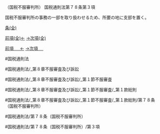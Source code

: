 （国税不服審判所）
国税通則法第７８条第３項

国税不服審判所の事務の一部を取り扱わせるため、所要の地に支部を置く。

[条(全)](国税通則法＿＿＿＿＿第７８条_.md)

[前項(全)←](国税通則法＿＿＿＿＿第７８条第２項_.md)    [→次項(全)](国税通則法＿＿＿＿＿第７８条第４項_.md)

[前項 　 ←](国税通則法＿＿＿＿＿第７８条第２項.md)    [→次項 　 ](国税通則法＿＿＿＿＿第７８条第４項.md)



#国税通則法

#国税通則法/_第８章不服審査及び訴訟

#国税通則法/_第８章不服審査及び訴訟/_第１節不服審査

#国税通則法/_第８章不服審査及び訴訟/_第１節不服審査/_第１款総則

#国税通則法/_第８章不服審査及び訴訟/_第１節不服審査/_第１款総則/第７８条（国税不服審判所）

#国税通則法/第７８条（国税不服審判所）

#国税通則法/第７８条（国税不服審判所）/第３項

